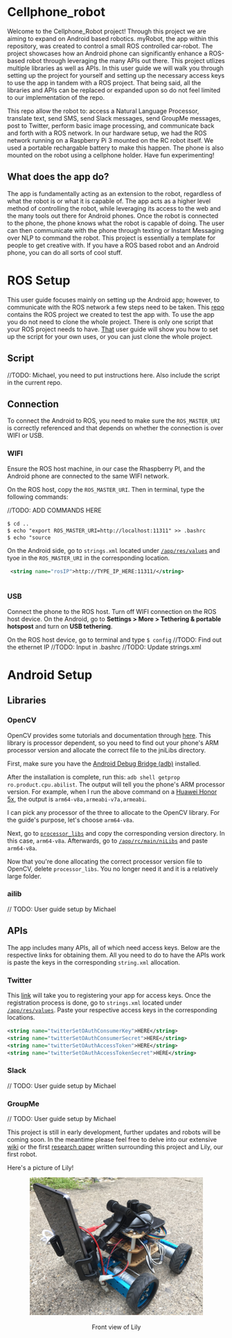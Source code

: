# Cellphone_robot

Welcome to the Cellphone_Robot project! Through this project we are aiming to expand on Android based robotics. myRobot, the app within this repository, was created to control a small ROS controlled car-robot. The project showcases how an Android phone can significantly enhance a ROS-based robot through leveraging the many APIs out there. This project utlizes multiple libraries as well as APIs. In this user guide we will walk you through setting up the project for yourself and setting up the necessary access keys to use the app in tandem with a ROS project. That being said, all the libraries and APIs can be replaced or expanded upon so do not feel limited to our implementation of the repo. 

This repo allow the robot to: access a Natural Language Processor, translate text, send SMS, send Slack messages, send GroupMe messages, post to Twitter, perform basic image processing, and communicate back and forth with a ROS network. In our hardware setup, we had the ROS network running on a Raspberry Pi 3 mounted on the RC robot itself. We used a portable rechargable battery to make this happen. The phone is also mounted on the robot using a cellphone holder. Have fun experimenting!

## What does the app do?
The app is fundamentally acting as an extension to the robot, regardless of what the robot is or what it is capable of. The app acts as a higher level method of controlling the robot, while leveraging its access to the web and the many tools out there for Android phones. Once the robot is connected to the phone, the phone knows what the robot is capable of doing. The user can then communicate with the phone through texting or Instant Messaging over NLP to command the robot. This project is essentially a template for people to get creative with. If you have a ROS based robot and an Android phone, you can do all sorts of cool stuff.

# ROS Setup
This user guide focuses mainly on setting up the Android app; however, to communicate with the ROS network a few steps need to be taken. This [repo](https://github.com/wang3303/ros_cellphonerobot) contains the ROS project we created to test the app with. To use the app you do not need to clone the whole project. There is only one script that your ROS project needs to have. [That](https://github.com/wang3303/ros_cellphonerobot) user guide will show you how to set up the script for your own uses, or you can just clone the whole project.

## Script
//TODO: Michael, you need to put instructions here. Also include the script in the current repo.

## Connection
To connect the Android to ROS, you need to make sure the `ROS_MASTER_URI` is correctly referenced and that depends on whether the connection is over WIFI or USB.

### WIFI
Ensure the ROS host machine, in our case the Rhaspberry PI, and the Android phone are connected to the same WIFI network. 

On the ROS host, copy the `ROS_MASTER_URI`. Then in terminal, type the following commands:

//TODO: ADD COMMANDS HERE

```terminal
$ cd ..
$ echo "export ROS_MASTER_URI=http://localhost:11311" >> .bashrc
$ echo "source
```

On the Android side, go to `strings.xml` located under [`/app/res/values`](/app/res/values) and tyoe in the `ROS_MASTER_URI` in the corresponding location.

```xml
 <string name="rosIP">http://TYPE_IP_HERE:11311/</string>
 
```
### USB
Connect the phone to the ROS host. Turn off WIFI connection on the ROS host device. On the Android, go to **Settings > More > Tethering & portable hotspost** and turn on **USB tethering**.

On the ROS host device, go to terminal and type `$ config`
//TODO: Find out the ethernet IP
//TODO: Input in .bashrc
//TODO: Update strings.xml  

# Android Setup
## Libraries
### OpenCV
OpenCV provides some tutorials and documentation through [here](https://opencv.org/platforms/android/). This library is processor dependent, so you need to find out your phone's ARM processor version and allocate the correct file to the jniLibs directory. 

First, make sure you have the [Android Debug Bridge (adb)](https://developer.android.com/studio/command-line/adb.html) installed.

After the installation is complete, run this: `adb shell getprop ro.product.cpu.abilist`. The output will tell you the phone's ARM processor version. For example, when I run the above command on a [Huawei Honor 5x](http://www.hihonor.com/global/products/mobile-phones/honor5x/index.html), the output is `arm64-v8a,armeabi-v7a,armeabi`.

I can pick any processor of the three to allocate to the OpenCV library. For the guide's purpose, let's choose `arm64-v8a`. 

Next, go to [`processor_libs`](/processor_libs) and copy the corresponding version directory. In this case, `arm64-v8a`. Afterwards, go to [`/app/rc/main/niLibs`](/app/rc/main/niLibs) and paste `arm64-v8a`. 

Now that you're done allocating the correct processor version file to OpenCV, delete `processor_libs`. You no longer need it and it is a relatively large folder.

### ailib
// TODO: User guide setup by Michael

## APIs
The app includes many APIs, all of which need access keys. Below are the respective links for obtaining them. All you need to do to have the APIs work is paste the keys in the corresponding `string.xml` allocation.

### Twitter
This [link](https://apps.twitter.com) will take you to registering your app for access keys. Once the registration process is done, go to `strings.xml` located under [`/app/res/values`](/app/res/values). Paste your respective access keys in the corresponding locations.

```xml
<string name="twitterSetOAuthConsumerKey">HERE</string>
<string name="twitterSetOAuthConsumerSecret">HERE</string>
<string name="twitterSetOAuthAccessToken">HERE</string>
<string name="twitterSetOAuthAccessTokenSecret">HERE</string>
```

### Slack
// TODO: User guide setup by Michael

### GroupMe
// TODO: User guide setup by Michael



This project is still in early development, further updates and robots will be coming soon. In the meantime please feel free to delve into our extensive [wiki](https://github.com/AGKhalil/Cellphone_Robot/wiki) or the first [research paper](https://github.com/AGKhalil/Cellphone_Robot/blob/master/Cell%20Phone%20Robot%20Paper.pdf) written surrounding this project and Lily, our first robot.

Here's a picture of Lily!
<p align="center">
<img src="https://github.com/AGKhalil/Cellphone_Robot/blob/master/wiki_images/Lily/FrontShot.png" width="400">
</p>
<p align="center">
Front view of Lily
</p>